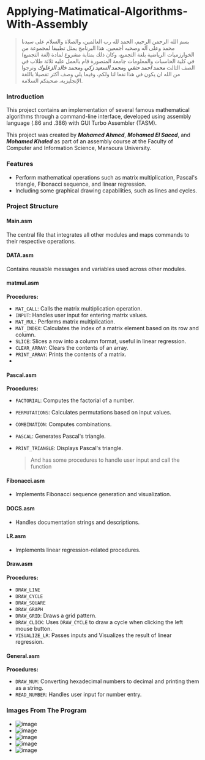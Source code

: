 # Applying-Matimatical-Algorithms-With-Assembly


> بسم الله الرحمن الرحيم، الحمد لله رب العالمين، والصلاة والسلام على سيدنا محمد وعلى آله وصحبه أجمعين.
> هذا البرنامج يمثل تطبيقا لمجموعة من الخوارزميات الرياضية بلغة التجميع، وكان ذلك بمثابة مشروع لمادة (لغة التجميع) في كلية الحاسبات والمعلومات جامعة المنصورة
> قام بالعمل عليه ثلاثة طلاب في الصف الثالث ***محمد احمد حنفي*** و***محمد السعيد زكي*** و***محمد خالد الزعلوك*** 
> ونرجوا من الله ان يكون في هذا نفعا لنا ولكم، وفيما يلي وصف أكثر تفصيلا باللغة الإنجليزية، صحبتكم السلامة.
### Introduction

This project contains an implementation of several famous mathematical algorithms through a command-line interface, developed using assembly language (.86 and .386) with GUI Turbo Assembler (TASM).

This project was created by ***Mohamed Ahmed***, ***Mohamed El Saeed***, and ***Mohamed Khaled*** as part of an assembly course at the Faculty of Computer and Information Science, Mansoura University.

### Features

- Perform mathematical operations such as matrix multiplication, Pascal's triangle, Fibonacci sequence, and linear regression.
- Including some graphical drawing capabilities, such as lines and cycles.

### Project Structure
#### Main.asm

The central file that integrates all other modules and maps commands to their respective operations.

#### DATA.asm

Contains reusable messages and variables used across other modules.

#### matmul.asm
**Procedures:**

- `MAT_CALL`: Calls the matrix multiplication operation.
- `INPUT`: Handles user input for entering matrix values.
- `MAT_MUL`: Performs matrix multiplication.
- `MAT_INDEX`: Calculates the index of a matrix element based on its row and column.
- `SLICE`: Slices a row into a column format, useful in linear regression.
- `CLEAR_ARRAY`: Clears the contents of an array.
- `PRINT_ARRAY`: Prints the contents of a matrix.
- 
#### Pascal.asm
**Procedures:**

- `FACTORIAL`: Computes the factorial of a number.
- `PERMUTATIONS`: Calculates permutations based on input values.
- `COMBINATION`: Computes combinations.
- `PASCAL`: Generates Pascal's triangle.
- `PRINT_TRIANGLE`: Displays Pascal's triangle.

    > And has some procedures to handle user input and call the function
    

#### Fibonacci.asm

- Implements Fibonacci sequence generation and visualization.

#### DOCS.asm

- Handles documentation strings and descriptions.

#### LR.asm

- Implements linear regression-related procedures.

#### Draw.asm
**Procedures:**

- `DRAW_LINE`
- `DRAW_CYCLE`
- `DRAW_SQUARE`
- `DRAW_GRAPH`
- `DRAW_GRID`: Draws a grid pattern.
- `DRAW_CLICK`: Uses `DRAW_CYCLE` to draw a cycle when clicking the left mouse button.
- `VISUALIZE_LR`: Passes inputs and Visualizes the result of linear regression.
    

#### General.asm
**Procedures:**

- `DRAW_NUM`: Converting hexadecimal numbers to decimal and printing them as a string.
- `READ_NUMBER`: Handles user input for number entry.

### Images From The Program

- ![image](https://github.com/user-attachments/assets/93f6bc48-7fb7-45e0-9074-144334f2ab25)
- ![image](https://github.com/user-attachments/assets/83b89792-e974-4eec-96f9-a279abce0e65)
- ![image](https://github.com/user-attachments/assets/25384ebc-65cd-45ae-a798-d4be446a1fa7)
- ![image](https://github.com/user-attachments/assets/49f8ec48-91f1-4c40-bb06-a6bf3f1a9516)
- ![image](https://github.com/user-attachments/assets/b29c3346-281d-4ef3-be7d-2f8842565d34)
